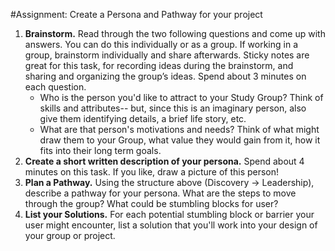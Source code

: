 #Assignment: Create a Persona and Pathway for your project

1. **Brainstorm.** Read through the two following questions and come up with answers. You can do this individually or as a group. If working in a group, brainstorm individually and share afterwards. Sticky notes are great for this task, for recording ideas during the brainstorm, and sharing and organizing the group’s ideas. Spend about 3 minutes on each question.
	* Who is the person you'd like to attract to your Study Group? Think of skills and attributes-- but, since this is an imaginary person, also give them identifying details, a brief life story, etc. 
	* What are that person's motivations and needs? Think of what might draw them to your Group, what value they would gain from it, how it fits into their long term goals.
4. **Create a short written description of your persona.** Spend about 4 minutes on this task. If you like, draw a picture of this person!
5. **Plan a Pathway.** Using the structure above (Discovery → Leadership), describe a pathway for your persona. What are the steps to move through the group? What could be stumbling blocks for user?
6. **List your Solutions.** For each potential stumbling block or barrier your user might encounter, list a solution that you'll work into your design of your group or project.
